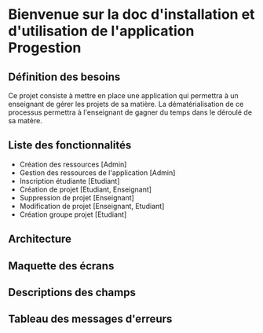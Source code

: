 # Bienvenue sur la doc d'installation et d'utilisation de l'application Progestion

## Définition des besoins

Ce projet consiste à mettre en place une application qui permettra à un enseignant de gérer les projets de sa matière.
La dématérialisation de ce processus permettra à l'enseignant de gagner du temps dans le déroulé de sa matère.

## Liste des fonctionnalités

* Création des ressources [Admin]
* Gestion des ressources de l'application [Admin]
* Inscription étudiante [Etudiant]
* Création de projet [Etudiant, Enseignant]
* Suppression de projet [Enseignant]
* Modification de projet [Enseignant, Etudiant]
* Création groupe projet [Etudiant]

## Architecture

## Maquette des écrans

## Descriptions des champs

## Tableau des messages d'erreurs
